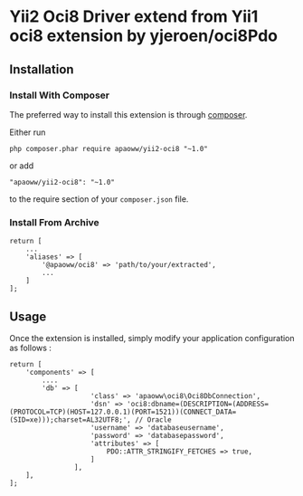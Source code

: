 Yii2 Oci8 Driver extend from Yii1 oci8 extension by yjeroen/oci8Pdo
===================================================================

Installation
------------

### Install With Composer

The preferred way to install this extension is through [composer](http://getcomposer.org/download/).

Either run

```
php composer.phar require apaoww/yii2-oci8 "~1.0"
```

or add

```
"apaoww/yii2-oci8": "~1.0"
```

to the require section of your `composer.json` file.

### Install From Archive

```
return [
    ...
    'aliases' => [
        '@apaoww/oci8' => 'path/to/your/extracted',
        ...
    ]
];
```

Usage
-----

Once the extension is installed, simply modify your application configuration as follows :

```
return [	
	'components' => [
		....
		'db' => [
                    'class' => 'apaoww\oci8\Oci8DbConnection',
                    'dsn' => 'oci8:dbname=(DESCRIPTION=(ADDRESS=(PROTOCOL=TCP)(HOST=127.0.0.1)(PORT=1521))(CONNECT_DATA=(SID=xe)));charset=AL32UTF8;', // Oracle
                    'username' => 'databaseusername',
                    'password' => 'databasepassword',
                    'attributes' => [
                        PDO::ATTR_STRINGIFY_FETCHES => true,
                    ]
                ],
	],
];
```
